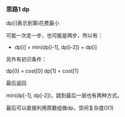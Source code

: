 ### 思路1 dp

dp[i]表示到第i花费最小

可能一次走一步，也可能是两步，所以有：

- dp[i] = min(dp[i-1], dp[i-2]) + dp[i]

另外有初识条件：

dp[0] = cost[0]
dp[1] = cost[1]

最后返回

min(dp[-1], dp[-2])，跳到最后一层也有两种方式。

最后可以直接利用原数组做dp，空间复杂度O(1)
